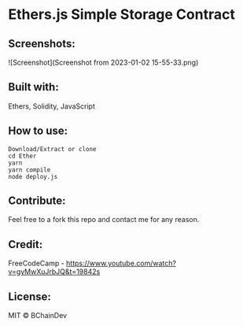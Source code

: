 # Ethers.js Simple Storage Contract

## Screenshots:
![Screenshot](Screenshot from 2023-01-02 15-55-33.png)


## Built with:

Ethers,
Solidity,
JavaScript

## How to use:

```
Download/Extract or clone
cd Ether
yarn
yarn compile
node deploy.js
```

## Contribute:

Feel free to a fork this repo and contact me for any reason.

## Credit:

FreeCodeCamp - https://www.youtube.com/watch?v=gyMwXuJrbJQ&t=19842s

## License:

MIT © BChainDev

